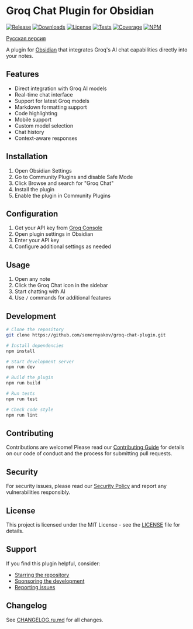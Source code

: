 # Groq Chat Plugin for Obsidian

[![Release](https://img.shields.io/github/v/release/semernyakov/groq-chat-plugin?style=flat-square)](https://github.com/semernyakov/groq-chat-plugin/releases/latest)
[![Downloads](https://img.shields.io/github/downloads/semernyakov/groq-chat-plugin/total?style=flat-square)](https://github.com/semernyakov/groq-chat-plugin/releases)
[![License](https://img.shields.io/github/license/semernyakov/groq-chat-plugin?style=flat-square)](https://github.com/semernyakov/groq-chat-plugin/blob/master/LICENSE)
[![Tests](https://img.shields.io/github/actions/workflow/status/semernyakov/groq-chat-plugin/ci.yml?branch=master&style=flat-square)](https://github.com/semernyakov/groq-chat-plugin/actions/workflows/ci.yml)
[![Coverage](https://img.shields.io/codecov/c/github/semernyakov/groq-chat-plugin?style=flat-square)](https://codecov.io/gh/semernyakov/groq-chat-plugin)
[![NPM](https://img.shields.io/npm/v/groq-chat-plugin?style=flat-square)](https://www.npmjs.com/package/groq-chat-plugin)

[Русская версия](ru/README.ru.md)

A plugin for [Obsidian](https://obsidian.md) that integrates Groq's AI chat capabilities directly into your notes.

## Features

- Direct integration with Groq AI models
- Real-time chat interface
- Support for latest Groq models
- Markdown formatting support
- Code highlighting
- Mobile support
- Custom model selection
- Chat history
- Context-aware responses

## Installation

1. Open Obsidian Settings
2. Go to Community Plugins and disable Safe Mode
3. Click Browse and search for "Groq Chat"
4. Install the plugin
5. Enable the plugin in Community Plugins

## Configuration

1. Get your API key from [Groq Console](https://console.groq.com)
2. Open plugin settings in Obsidian
3. Enter your API key
4. Configure additional settings as needed

## Usage

1. Open any note
2. Click the Groq Chat icon in the sidebar
3. Start chatting with AI
4. Use `/` commands for additional features

## Development

```bash
# Clone the repository
git clone https://github.com/semernyakov/groq-chat-plugin.git

# Install dependencies
npm install

# Start development server
npm run dev

# Build the plugin
npm run build

# Run tests
npm run test

# Check code style
npm run lint
```

## Contributing

Contributions are welcome! Please read our [Contributing Guide](CONTRIBUTING.md) for details on our code of conduct and the process for submitting pull requests.

## Security

For security issues, please read our [Security Policy](SECURITY.md) and report any vulnerabilities responsibly.

## License

This project is licensed under the MIT License - see the [LICENSE](LICENSE) file for details.

## Support

If you find this plugin helpful, consider:
- [Starring the repository](https://github.com/semernyakov/groq-chat-plugin)
- [Sponsoring the development](https://github.com/sponsors/semernyakov)
- [Reporting issues](https://github.com/semernyakov/groq-chat-plugin/issues)

## Changelog

See [CHANGELOG.ru.md](CHANGELOG.ru.md) for all changes.
